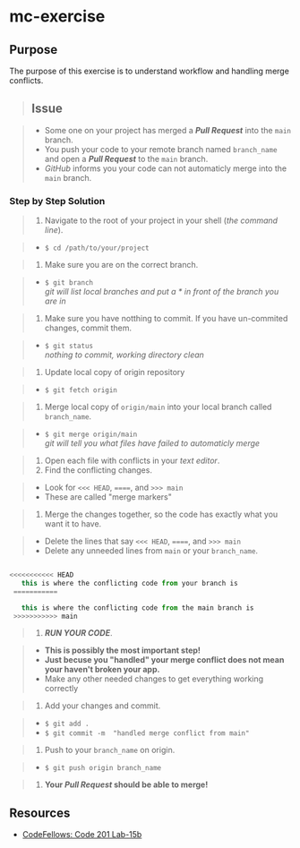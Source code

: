 # mc-exercise

## Purpose

The purpose of this exercise is to understand workflow and handling merge conflicts.

> ## Issue

> * Some one on your project has merged a **_Pull Request_** into the `main` branch.
> * You push your code to your remote branch named `branch_name` and open a **_Pull Request_** to the `main` branch.
> * _GitHub_ informs you your code can not automaticly merge into the `main` branch.

### Step by Step Solution

> 1. Navigate to the root of your project in your shell (*the command line*).

> * `$ cd /path/to/your/project`

> 1. Make sure you are on the correct branch.

> * `$ git branch`  
  _git will list local branches and put a * in front of the branch you are in_

> 1. Make sure you have notthing to commit. If you have un-commited changes, commit them.

> * `$ git status`  
  _nothing to commit, working directory clean_

> 1. Update local copy of origin repository

> * `$ git fetch origin`  

> 1. Merge local copy of `origin/main` into your local branch called `branch_name`.

> * `$ git merge origin/main`  
  _git will tell you what files have failed to automaticly merge_

> 1. Open each file with conflicts in your _text editor_.
> 1. Find the conflicting changes.

> * Look for  `<<< HEAD`, `====`, and `>>> main`
> * These are called "merge markers"

> 1. Merge the changes together, so the code has exactly what you want it to have.

> * Delete the lines that say `<<< HEAD`, `====`, and `>>> main`
> * Delete any unneeded lines from `main` or your `branch_name`.

```javascript

<<<<<<<<<<< HEAD
   this is where the conflicting code from your branch is
 ===========

   this is where the conflicting code from the main branch is
 >>>>>>>>>>> main

```

> 1. **_RUN YOUR CODE_**.

> * **This is possibly the most important step!**
> * **Just becuse you "handled" your merge conflict does not mean your haven't broken your app.**
> * Make any other needed changes to get everything working correctly

> 1. Add your changes and commit.

> * `$ git add .`
> * `$ git commit -m  "handled merge conflict from main"`

> 1. Push to your `branch_name` on origin.

> * `$ git push origin branch_name`

> 1. **Your _Pull Request_ should be able to merge!**

## Resources

* [CodeFellows: Code 201 Lab-15b](https://github.com/codefellows/seattle-code-201d100/blob/main/class-15/handling-merge-conflicts.md)